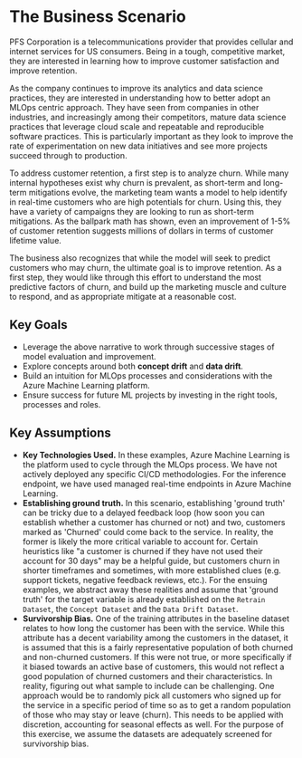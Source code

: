 # The Business Scenario
PFS Corporation is a telecommunications provider that provides cellular and internet services for US
consumers. Being in a tough, competitive market, they are interested in learning how to improve customer
satisfaction and improve retention. 

As the company continues to improve its analytics and data science practices, they are interested in
understanding how to better adopt an MLOps centric approach. They have seen from companies in other
industries, and increasingly among their competitors, mature data science practices that leverage cloud scale
and repeatable and reproducible software practices. This is particularly important as they look to improve the
rate of experimentation on new data initiatives and see more projects succeed through to production.

To address customer retention, a first step is to analyze churn. While many internal hypotheses exist why
churn is prevalent, as short-term and long-term mitigations evolve, the marketing team wants a model to help
identify in real-time customers who are high potentials for churn. Using this, they have a variety of
campaigns they are looking to run as short-term mitigations. As the ballpark math has shown, even an
improvement of 1-5% of customer retention suggests millions of dollars in terms of customer lifetime value.

The business also recognizes that while the model will seek to predict customers who may churn, the ultimate
goal is to improve retention. As a first step, they would like through this effort to understand the most
predictive factors of churn, and build up the marketing muscle and culture to respond, and as appropriate
mitigate at a reasonable cost.

## Key Goals
- Leverage the above narrative to work through successive stages of model evaluation and improvement.
- Explore concepts around both **concept drift** and **data drift**.
- Build an intuition for MLOps processes and considerations with the Azure Machine Learning platform.
- Ensure success for future ML projects by investing in the right tools, processes and roles.

## Key Assumptions
- **Key Technologies Used.** In these examples, Azure Machine Learning is the platform used to cycle through
  the MLOps process. We have not actively deployed any specific CI/CD methodologies. For the inference
  endpoint, we have used managed real-time endpoints in Azure Machine Learning.
- **Establishing ground truth.** In this scenario, establishing 'ground truth' can be tricky due to a delayed
  feedback loop (how soon you can establish whether a customer has churned or not) and two, customers marked
  as 'Churned' could come back to the service. In reality, the former is likely the more critical variable to
  account for. Certain heuristics like "a customer is churned if they have not used their account for 30 days"
  may be a helpful guide, but customers churn in shorter timeframes and sometimes, with more established clues
  (e.g. support tickets, negative feedback reviews, etc.). For the ensuing examples, we abstract away these
  realities and assume that 'ground truth' for the target variable is already established on the `Retrain
  Dataset`, the `Concept Dataset` and the `Data Drift Dataset`.
- **Survivorship Bias.** One of the training attributes in the baseline dataset relates to how long the
  customer has been with the service. While this attribute has a decent variability among the customers in the
  dataset, it is assumed that this is a fairly representative population of both churned and non-churned
  customers. If this were not true, or more specifically if it biased towards an active base of customers,
  this would not reflect a good population of churned customers and their characteristics. In
  reality, figuring out what sample to include can be challenging. One approach would be to randomly pick
  all customers who signed up for the service in a specific period of time so as to get a random population of
  those who may stay or leave (churn). This needs to be applied with discretion, accounting for seasonal
  effects as well. For the purpose of this exercise, we assume the datasets are adequately screened for
  survivorship bias.
